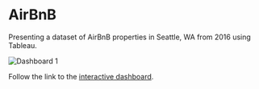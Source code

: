# AirBnB
Presenting a dataset of AirBnB properties in Seattle, WA from 2016 using Tableau.

![Dashboard 1](https://github.com/NealAWalsh/AirBnB/assets/156786374/2505c13d-8a41-41fd-b375-84abfa4dfe84)

Follow the link to the [interactive dashboard](https://nealawalsh.github.io/AirBnB/).
